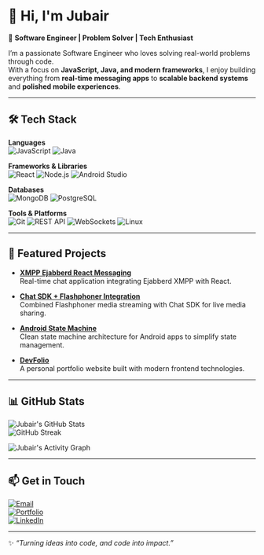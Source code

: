 # 👋 Hi, I'm Jubair  
🚀 **Software Engineer | Problem Solver | Tech Enthusiast**  

I’m a passionate Software Engineer who loves solving real-world problems through code.  
With a focus on **JavaScript, Java, and modern frameworks**, I enjoy building everything from **real-time messaging apps** to **scalable backend systems** and **polished mobile experiences**.  

---

## 🛠️ Tech Stack  

**Languages**  
![JavaScript](https://img.shields.io/badge/JavaScript-F7DF1E?style=for-the-badge&logo=javascript&logoColor=black)
![Java](https://img.shields.io/badge/Java-007396?style=for-the-badge&logo=java&logoColor=white)

**Frameworks & Libraries**  
![React](https://img.shields.io/badge/React-61DAFB?style=for-the-badge&logo=react&logoColor=black)
![Node.js](https://img.shields.io/badge/Node.js-339933?style=for-the-badge&logo=nodedotjs&logoColor=white)
![Android Studio](https://img.shields.io/badge/Android_Studio-3DDC84?style=for-the-badge&logo=androidstudio&logoColor=white)

**Databases**  
![MongoDB](https://img.shields.io/badge/MongoDB-47A248?style=for-the-badge&logo=mongodb&logoColor=white)
![PostgreSQL](https://img.shields.io/badge/PostgreSQL-316192?style=for-the-badge&logo=postgresql&logoColor=white)

**Tools & Platforms**  
![Git](https://img.shields.io/badge/Git-F05032?style=for-the-badge&logo=git&logoColor=white)
![REST API](https://img.shields.io/badge/REST_API-02569B?style=for-the-badge&logo=swagger&logoColor=white)
![WebSockets](https://img.shields.io/badge/WebSockets-000000?style=for-the-badge&logo=socket.io&logoColor=white)
![Linux](https://img.shields.io/badge/Linux-FCC624?style=for-the-badge&logo=linux&logoColor=black)

---

## 🌟 Featured Projects  

- [**XMPP Ejabberd React Messaging**](https://github.com/shamsjubair111/xmpp-ejabberd-react-messaging)  
  Real-time chat application integrating Ejabberd XMPP with React.  

- [**Chat SDK + Flashphoner Integration**](https://github.com/shamsjubair111/Chat-SDK-Flashphoner-Merge)  
  Combined Flashphoner media streaming with Chat SDK for live media sharing.  

- [**Android State Machine**](https://github.com/shamsjubair111/Android-State-Machine)  
  Clean state machine architecture for Android apps to simplify state management.  

- [**DevFolio**](https://github.com/shamsjubair111/dev-folio)  
  A personal portfolio website built with modern frontend technologies.  

---

## 📊 GitHub Stats  

![Jubair's GitHub Stats](https://github-readme-stats.vercel.app/api?username=shamsjubair111&show_icons=true&theme=radical)  
![GitHub Streak](https://streak-stats.demolab.com/?user=shamsjubair111&theme=radical)  

![Jubair's Activity Graph](https://github-readme-activity-graph.vercel.app/graph?username=shamsjubair111&theme=react-dark)  

---

## 📫 Get in Touch  

[![Email](https://img.shields.io/badge/Email-shamsjubair.sj%40gmail.com-red?style=flat&logo=gmail)](mailto:shamsjubair.sj@gmail.com)  
[![Portfolio](https://img.shields.io/badge/Portfolio-Visit-success?style=flat&logo=netlify)](https://effulgent-beijinho-bda415.netlify.app)  
[![LinkedIn](https://img.shields.io/badge/LinkedIn-Profile-blue?style=flat&logo=linkedin)](https://www.linkedin.com/in/YOUR-LINK)  

---

✨ *“Turning ideas into code, and code into impact.”*  
